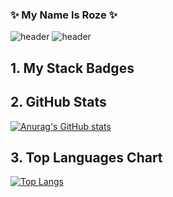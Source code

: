 ### :sparkles: My Name Is Roze :sparkles:

<!--
**wonder0128/wonder0128** is a ✨ _special_ ✨ repository because its `README.md` (this file) appears on your GitHub profile.

Here are some ideas to get you started:

- 🔭 I’m currently working on ...
- 🌱 I’m currently learning ...
- 👯 I’m looking to collaborate on ...
- 🤔 I’m looking for help with ...
- 💬 Ask me about ...
- 📫 How to reach me: ...
- 😄 Pronouns: ...
- ⚡ Fun fact: ...
-->

![header](https://capsule-render.vercel.app/api?type=waving&color=gradient&height=100&section=header)
![header](https://capsule-render.vercel.app/api?type=transparent&section=header&text=My%20dream%20is%20to%20be%20a-nl-Shining%20Developer&fontSize=30)

## 1. My Stack Badges
## 2. GitHub Stats
[![Anurag's GitHub stats](https://github-readme-stats.vercel.app/api?username=wonder0128&bg_color=45,076585,ffffff&title_color=ffffff&text_color=ffffff)](https://github.com/anuraghazra/github-readme-stats)
## 3. Top Languages Chart
[![Top Langs](https://github-readme-stats.vercel.app/api/top-langs/?username=wonder0128&layout=compact&bg_color=45,E55D87,5FC3E4&title_color=ffffff&text_color=ffffff)](https://github.com/anuraghazra/github-readme-stats)
